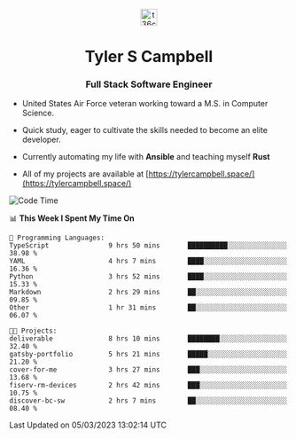 <p align="center">
<a href="https://www.linkedin.com/in/t36campbell" target="blank"><img align="center" src="https://ik.imagekit.io/t36campbell/Portfolio/linkedin.png.original_m8bbGgPh6.png" alt="t36campbell" height="30" width="30" /></a>
</p>
<h1 align="center">Tyler S Campbell</h1>
<h3 align="center">Full Stack Software Engineer</h3>

* United States Air Force veteran working toward a M.S. in Computer Science.

* Quick study, eager to cultivate the skills needed to become an elite developer.

* Currently automating my life with **Ansible** and teaching myself **Rust**

* All of my projects are available at [https://tylercampbell.space/](https://tylercampbell.space/)

<!--START_SECTION:waka-->
![Code Time](http://img.shields.io/badge/Code%20Time-2%2C234%20hrs%2027%20mins-blue)

📊 **This Week I Spent My Time On** 

```text
💬 Programming Languages: 
TypeScript               9 hrs 50 mins       ██████████░░░░░░░░░░░░░░░   38.98 % 
YAML                     4 hrs 7 mins        ████░░░░░░░░░░░░░░░░░░░░░   16.36 % 
Python                   3 hrs 52 mins       ████░░░░░░░░░░░░░░░░░░░░░   15.33 % 
Markdown                 2 hrs 29 mins       ██░░░░░░░░░░░░░░░░░░░░░░░   09.85 % 
Other                    1 hr 31 mins        ██░░░░░░░░░░░░░░░░░░░░░░░   06.07 % 

🐱‍💻 Projects: 
deliverable              8 hrs 10 mins       ████████░░░░░░░░░░░░░░░░░   32.40 % 
gatsby-portfolio         5 hrs 21 mins       █████░░░░░░░░░░░░░░░░░░░░   21.20 % 
cover-for-me             3 hrs 27 mins       ███░░░░░░░░░░░░░░░░░░░░░░   13.68 % 
fiserv-rm-devices        2 hrs 42 mins       ███░░░░░░░░░░░░░░░░░░░░░░   10.75 % 
discover-bc-sw           2 hrs 7 mins        ██░░░░░░░░░░░░░░░░░░░░░░░   08.40 % 
```


 Last Updated on 05/03/2023 13:02:14 UTC
<!--END_SECTION:waka-->

